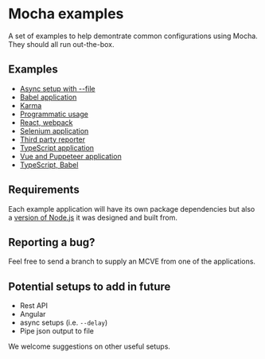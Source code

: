 # Mocha examples

A set of examples to help demontrate common configurations using Mocha. They should all run out-the-box.

## Examples

* [Async setup with --file](async-setup-with-file/)
* [Babel application](babel/)
* [Karma](karma/)
* [Programmatic usage](programmatic-usage/)
* [React, webpack](react-webpack)
* [Selenium application](selenium/)
* [Third party reporter](third-party-reporter/)
* [TypeScript application](typescript/)
* [Vue and Puppeteer application](vue-puppeteer/)
* [TypeScript, Babel](typescript-babel/)

## Requirements

Each example application will have its own package dependencies but also a [version of Node.js](https://docs.npmjs.com/files/package.json#engines) it was designed and built from.

## Reporting a bug?

Feel free to send a branch to supply an MCVE from one of the applications.

## Potential setups to add in future

- Rest API
- Angular
- async setups (i.e. `--delay`)
- Pipe json output to file

We welcome suggestions on other useful setups.
